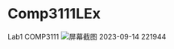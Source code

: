 # Comp3111LEx
Lab1 COMP3111
![屏幕截图 2023-09-14 221944](https://github.com/TCWPanda/Comp3111LEx/assets/90161497/4961b6d4-1d7b-46a0-b8ef-ee57d586e6e7)
